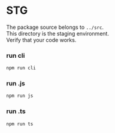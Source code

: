 # STG

The package source belongs to `../src`.  
This directory is the staging environment.  
Verify that your code works.

### run cli

```bash
npm run cli
```

### run .js

```bash
npm run js
```

### run .ts

```bash
npm run ts
```